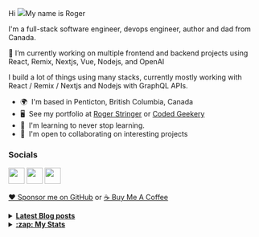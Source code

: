 Hi ![](https://user-images.githubusercontent.com/18350557/176309783-0785949b-9127-417c-8b55-ab5a4333674e.gif)My name is Roger 

I'm a full-stack software engineer, devops engineer, author and dad from Canada.

🔭 I’m currently working on multiple frontend and backend projects using React, Remix, Nextjs, Vue, Nodejs, and OpenAI 

I build a lot of things using many stacks, currently mostly working with React / Remix / Nextjs and Nodejs with GraphQL APIs.  

* 🌍  I'm based in Penticton, British Columbia, Canada 
* 🖥️  See my portfolio at [Roger Stringer](https://rogerstringer.com) or [Coded Geekery](https://codedgeekery.com) 
* 🧠  I'm learning to never stop learning. 
* 🤝  I'm open to collaborating on interesting projects

### Socials  

<p align="left"> <a href="https://www.github.com/freekrai" target="_blank" rel="noreferrer"><img src="https://raw.githubusercontent.com/danielcranney/readme-generator/main/public/icons/socials/github.svg" width="32" height="32" /></a> <a href="https://rogerstringer.com/rss.xml" target="_blank" rel="noreferrer"><img src="https://raw.githubusercontent.com/danielcranney/readme-generator/main/public/icons/socials/rss.svg" width="32" height="32" /></a> <a href="https://www.twitter.com/freekrai" target="_blank" rel="noreferrer"><img src="https://raw.githubusercontent.com/danielcranney/readme-generator/main/public/icons/socials/twitter.svg" width="32" height="32" /></a></p>

<a href="https://github.com/sponsors/freekrai"> ❤️ Sponsor me on GitHub</a> or <a href="https://www.buymeacoffee.com/codedgeekery">☕ Buy Me A Coffee</a>

<details>
  <summary><u><b> Latest Blog posts </u></b></summary>  

 <!-- BLOG-POST-LIST:START -->
- [Tim Sweeney on the Supreme Court Ruling](https://chefbrainy.com/blog/sweeney/)
- [Instagram’s co-founders are shutting down their Artifact news app](https://chefbrainy.com/blog/artifact-shutting-down/)
- [John Gruber on Beeper’s Last Hoorah](https://chefbrainy.com/blog/beep-beep/)
- [Sam Altman: &quot;What I Wish Someone Had Told Me&quot;](https://chefbrainy.com/blog/what-i-wish-someone-had-told-me/)
- [Adobe explains why it abandoned the Figma deal](https://chefbrainy.com/blog/adobe-explains-why-it-abandoned-the-figma-deal/)
- [Jason Lengstorf: &quot;Why I&#39;ll choose Astro &lpar;almost&rpar; every time in 2024&quot;](https://chefbrainy.com/blog/why-choose-astro-almost-every-time-in-2024/)
- [Figma Adobe deal officially dead](https://chefbrainy.com/blog/figma-adobe-deal-officially-dead/)
- [Apple to halt Apple Watch Series 9 and Apple Watch Ultra 2 sales in the US this week](https://chefbrainy.com/blog/apple-to-halt-apple-watch-series-9-and-apple-watch-ultra-2-sales-in-the-us-this-week/)
- [Epic win: Jury decides Google has illegal monopoly in app store fight](https://chefbrainy.com/blog/epic-google-trial-jury-verdict-monopoly-google-play/)
- [Apple Discontinuing the Standalone Itunes Movies and Tv Shows Apps in Tvos 17.2](https://chefbrainy.com/blog/itunes-movies-and-tv-shows-app-discontinued-apple-tv/)
- [Sam Altman Interview on being fired and rehired by OpenAI](https://chefbrainy.com/blog/sam-altman-interview-on-being-fired-and-rehired-by-open-ai/)
- [Sam Altman back at OpenAI](https://chefbrainy.com/blog/sam-altman-back-at-open-ai/)
<!-- BLOG-POST-LIST:END -->
</details> 

<details>
  <summary><u><b>:zap: My Stats</b></u></summary>

#### Github Stats
  
![](https://github-readme-stats-knowmad.vercel.app/api?username=freekrai&show_icons=true&count_private=true)
  
#### Github Streaks 
  
![](https://github-readme-streak-stats.herokuapp.com/?user=freekrai)
</details>
<!--
#### Top Languages 
![](https://github-readme-stats-knowmad.vercel.app/api/top-langs/?username=freekrai&hide=null&count_private=true)
![wakatime stats](https://github-readme-stats-knowmad.vercel.app/api/wakatime?username=datamcfly)


Here are some ideas to get you started:

- 🔭 I’m currently working on ...
- 🌱 I’m currently learning ...
- 👯 I’m looking to collaborate on ...
- 🤔 I’m looking for help with ...
- 💬 Ask me about ...
- 📫 How to reach me: ...
- 😄 Pronouns: ...
- ⚡ Fun fact: ...
-->
